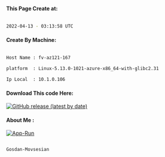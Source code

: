 
   
#### This Page Create at:

```bash

2022-04-13 - 03:13:58 UTC

```

#### Create By Machine:

```bash

Host Name : fv-az121-167

platform  : Linux-5.13.0-1021-azure-x86_64-with-glibc2.31

Ip Local  : 10.1.0.106

```
#### Download This code Here:

[![GitHub release (latest by date)](https://img.shields.io/github/v/release/Gosdan-Movsesian/Gosdan?style=for-the-badge&label=Download)](https://github.com/Gosdan-Movsesian/Gosdan/releases) 

</p> 

#### About Me :

[![App-Run](https://github.com/Gosdan-Movsesian/Gosdan/actions/workflows/App-Run.yml/badge.svg)](https://github.com/Gosdan-Movsesian/Gosdan/actions/workflows/App-Run.yml)

```bash

Gosdan-Movsesian

```

